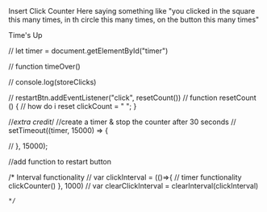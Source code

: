    <!-- <p id= "timer">The Timer is set for 30 Seconds!</p>
        <div id = "box">How Many Times Can you Click in this Box? in 30 Seconds?</div>
        <div id = "circle">How Many Times Can you Click in this Circle? </div> -->
        
 <br><br>Insert Click Counter Here saying something like "you clicked in the square this many times, in th circle this many times, on the button this many times" 

 <div id = "timer">Time's Up</div>

// let timer = document.getElementById("timer")

// function timeOver()

// console.log(storeClicks)


// restartBtn.addEventListener("click", resetCount())
// function resetCount () {
//     how do i reset clickCount = " "; }


//*extra credit*/
//create a timer & stop the counter after 30 seconds 
// setTimeout((timer, 15000) => {
     
// }, 15000);

//add function to restart button

/* Interval functionality
    // var clickInterval = (()=>{
        // timer functionality
        clickCounter()
    }, 1000)
    // var clearClickInterval = clearInterval(clickInterval)

    */


